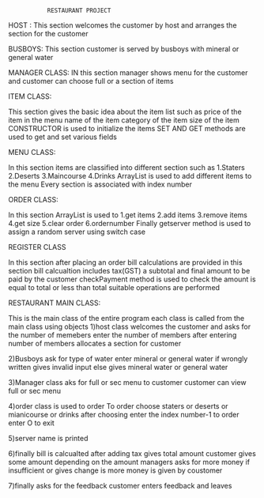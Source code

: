                RESTAURANT PROJECT
HOST :
This section welcomes the customer	 by host
and arranges the section for the customer 		   
			   
BUSBOYS:
This section customer is served by busboys with
mineral or general water			   
			
MANAGER CLASS:
IN this section manager shows menu for the customer
and customer can choose full or a section of items	

		
ITEM CLASS:

This section gives the basic idea about the item list such as 
price of the item in the menu
name of the item
category of the item
size of the item
CONSTRUCTOR is used to initialize the items
SET AND GET methods are used to get and set various fields


MENU CLASS:

In this section items are classified  into different section such as
1.Staters
2.Deserts
3.Maincourse
4.Drinks
ArrayList is used to add different items to the menu
Every section is associated with index number
  

ORDER CLASS:

In this section ArrayList is used to 
1.get items
2.add items
3.remove items
4.get size 
5.clear order
6.ordernumber
Finally getserver method is used to assign a random server using switch case

REGISTER CLASS

In this section after placing an order
bill calculations are provided in this section
bill calcualtion includes tax(GST)
a subtotal
and final amount to be paid by the customer
checkPayment method is used to check the amount is equal to total or less than total
suitable operations are performed

RESTAURANT MAIN CLASS:

This is the main class of the entire program
each class is called  from the main class using objects
1)host class welcomes the customer
and asks for the number of memebers
enter the number of members
after entering number of members
allocates a section for customer

2)Busboys ask for type of water
enter mineral or general water
if wrongly written gives invalid input
else gives mineral water or general water

3)Manager class aks for full or sec menu to customer
customer can view full or sec menu

4)order class is used  to order
To order choose staters or deserts or mianicourse or drinks
after choosing
enter the index number-1 to order
enter O to exit
 
5)server name is printed

6)finally bill is calcualted after adding tax gives total amount
customer gives some amount
depending on the amount managers asks for more money if insufficient
or gives change is more money is given by coustomer

7)finally asks for the feedback
customer enters feedback and leaves



